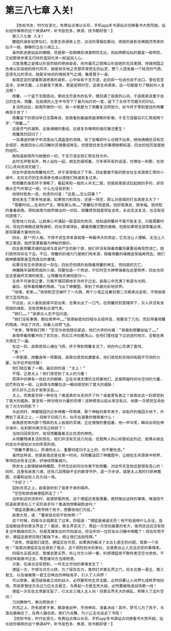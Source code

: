 # 第三八七章 入关!
        【告知书友，时代在变化，免费站点难以长存，手机app多书源站点切换看书大势所趋，站长给你推荐的这个换源APP，听书音色多、换源、找书都好使！】
       第三八七章 入关!
       朦胧的身影如梦似幻，在那生命源泉上空，淡淡的薄烟在飘动，绝丽的身影仿佛踏月而来的仙子一般，静静的立在小湖之上。
       虽然影迹是如此的模糊，但是那一双眼睛却清澈明亮无比，宛如两颗灿灿的晨星一般明亮，又如那绝世美玉闪烁的温润光泽一般滋润人心。
       沉鱼落雁之姿难以形容的她的绝丽姿容，闭月羞花之貌难以形容她的无双美貌，倾城倾国之色难以形容她的绝代风华，她是钟天地之灵慧孕育而生的仙灵，整个人透发着一个轻灵的气质，显得无比的灵动，她是天地间的瑰丽灵气之魂，集美慧于一身。
       辰南定定的望着那道绝美的身影，心中纵有千言万语，此刻却一句话也说不出口。曾经苦苦追寻，杀神灭魔，上穷碧落下黄泉，更是逆转时空，追索生命源泉，这一切都是为了眼前的人复活啊！
       雨馨，一个留下无限感动，萦绕无尽哀伤的名字，镌刻满了辰南的心间，于辰南来说重于自己的生命。雨馨，在辰南的人生中书写下了最为灿烂的一笔，留下了永世不可磨灭的印记。
       复活而出后，辰南所做的一切，有一半都是为了雨馨复活而努力，如今终于等到曾经的雨馨再现于世了！
       雨馨留下的感动早已无需再说，辰南看到着越来越清晰的影像，千言万语最后只汇聚成两个字：“雨馨……”
       这是灵气的凝聚，这是魂魄的重组，这是复杂难明的烙印激活重生！
       雨馨真的回归了！
       一双凄迷的眸子中流落出几滴晶莹的泪珠，张了张嘴却什么也喊不出来，她地魂魄还没有完全组好，她是四女心间沉睡的灵魂重组再生。但是曾经发生的事情她都知道，四女的经历就是她的经历。
       她知道辰南所为她做的一切，千言万语全部汇聚在目光中。
       此时无声胜有声，两人站在一起，相互的凝视着，万年来所有的话语，仿佛在一刹那，在他们心灵间流淌交融了。
       四女中透发向雨馨地光芒。终于渐渐暗淡了下来，四女萎靡不振的跌坐在生命源泉汇聚的小湖中，无穷无尽的生命源泉也难以使她们快速恢复过来。
       而雨馨的身影终于清晰了，看起来和一般的人并无二致，但是辰南尝试拉起她的手时，却仿佛从空气中穿过一般，什么也没有抓到！
       他顿时脸色一变，忧虑的问道：“这是……怎么回事？”
       曾经发生了那多地波澜。如果努力到现在，还是一场空，那么对辰南的打击真是太大了！
       “需要时间……生命的产生，哪有那么快……”雨馨似乎很虚弱，但却很满足、很幸福、很欣慰的看着辰南。得知辰南为她所做出的一切后，雨馨感觉就是现在去死，永远无法复活，也没有任何遗憾了。
       短暂地几句话。让辰南心中涌起一股温软的热流，他知道雨馨并不是不能复活，只是需要时间，现在的魂魄还是残魂呢。四女灵魂深处，藏着雨馨完整的魂魄，但是如果想全部聚集出来，那将需要大量地时间。
       四女，是**的人格。不得不说生命本身就是一种最伟大的奇迹，它无法让人理解，无法让人真正看透，始终笼罩着最为神秘的面纱。
       四女是雨馨灵魂的延续与变异产生的新个体，她们并没有随着雨馨将要重组再现而消亡，她们依然将存在下去。不过，雨馨的的魂力乃是她们地本源，随着雨馨的魂魄逐渐抽离而去。她们精神萎靡那是显而易见的事情。
       如果没有生命源泉这一存在。四女恐怕真的会随着雨馨的再生，而彻底的灭亡。
       神魔精华凝聚而成的小湖。将要创造一个奇迹，不仅时空大神等强者在这里修养，四女也将在这里最终完满的蜕变，让雨馨地灵魂彻底归一。
       生命不可承受之重，万载不堪回首地岁月终于过去，辰南心中充满了希望与光明。
       最后，他带着雨馨的残魂，飞出了神魔图，来到了外面光彩地世界。
       “哇哦，老爹……”依依和空空被吓了一大跳，两个小鬼正在筹划第二次离家出走呢，不想辰南突兀显现而出。
       不远处，众人看到辰南平安出来，总算长出了一口气。在雨馨的刻意掩饰下，众人并没有发现她的魂影，没有觉察到点滴气息。
       “她们……？”辰家众人忍不住问道。
       “她们没有事情，都在修养中……”辰南秘密向四祖与五祖传音，简要说了几句，而后带着雨馨的残魂，冲出了月亮，向着人间界飞去。
       “老爹，等等我们啊！”空空与依依随后紧追，他们大声的叫着：“我看到雨馨姑姑了……”
       辰南带着雨馨冲向了百花谷，而后又冲向雁荡山，在他们曾经留下过足迹的地方，全都在再次游览了一遍。
       在这一刻，辰南感觉心绪在飞扬，终于等到雨馨复活了，他的内心充满了喜悦。
       “轰！”
       一声剧震，雨馨身体一阵飘摇，辰南也感觉如遭雷击，他们感觉到天地间有股不可测的力量，似乎在开始觉醒！
       他们相互看了一眼，最后同时道：“太上！”
       不错，正是太上！他们感觉到了太上的力量！
       冥冥中仿佛有一双巨大的眼睛，正在冷漠无情的注视着他们，这是跨越时间与空间的力量，如芒刺在背一般，让辰南与雨馨在这一瞬间感觉到了莫大的威胁！
       好久好久之后才渐渐淡去……
       太上，究竟是怎样一种存在？难道真的与天同齐了吗？或者更有甚之？辰南在这一刻感觉到了莫大的威胁，甚至有一种对绝对力量的恐惧！这种感觉以前从来没有过，他第一次感觉生命处在了对方的阴影下！
       与此同时，神魔陵园内众多神魔一阵咆哮，那个神秘的青年男子，自裂开的陵园大地下，升腾到了高天之上，一双眸子扫视八方，似乎在凝重的搜索着什么！
       辰南感觉体内那个残碎的太上辰南的灵魂，正在慢慢的重组着，他一声冷笑，瞬间出现在神识海中，在刹那间再次将之粉碎了！
       当他归回现实时，发现雨馨露着无比忧虑的神色。
       从雨馨残魂复活到现在，他们并没有交谈几句话，但是两人的心却是如此的近，能够从彼此的目光中感知对方的所思所想。
       “雨馨不要担心，所谓的太上，重要彻底归于尘土的，你不要忧虑。”
       虽然这样说，但是辰南还是在第一时间，将雨馨送回了神魔图中，让她在生命源泉中修养，等待四女恢复过来，好继续聚集魂力。
       除非太上能够破掉神魔图，不然无论如何也伤害不到雨馨，对这件天宝他还是很有信心的！同时，这里有辰家八魂、还有几具残缺不全的骸骨守护，退一万步说，就是太上真的打碎神魔图，也要和这些人先大战一场。
       “不好了！”
       回到月亮之上，辰南就听到了辰家子弟的喊声。
       “空空和依依被德猛抓走了！”
       当听到这则消失时，辰南怒极而笑，这个德猛还真是愚蠢，竟然做出这样的事情，难道他不知道辰家现在三个天阶高手吗？难道他想撕破脸皮吗？
       “德猛说要细心教导两个孩子，想要收他们为徒。”
       辰南大怒，道：“要收徒也轮不到他啊！”
       这个时候，四祖与五祖都走了过来，四祖道：“德猛是被逼无奈！他不知道用什么办法，连法祖都给弄到第五界去了！据说，第五界变天了。黑起一方受创最重的老大，虽然还远远没有恢复当年巅峰的实力，但是其爆发出的可怕波动，将当年的一位好友从沉睡中唤醒了！现在形势不妙，德猛这是想将我们都拖下水，想让我们去助阵啊。”
       “该死，想逼我们就范，德猛实在可恶，如果真的解决了太古七君王的问题，我第一个杀他！”辰南对德猛实在反感到了极点，这个阴险狡诈的家伙，总是惹出让人无法忍受的事情来。
       四祖与五祖决定，暂缓去第五界，先让对方火拼一番，料想德猛绝不敢伤害空空与依依，不然这样直接冲过去，等若被对方当成枪使。
       只是，任谁也没有想到，一件无比可怕的事情发生了！
       德猛一方，不想与对方火拼，为了保存实力，竟然打开第五界之门，将太古第一君王、第三君王、以及被被第一君王召唤出的神秘高手，引入了人间界！
       可以想象，最顶级强者之间的战斗，必然要死伤生灵无数，必然将要让人间界化成修罗地狱场。而辰家曾经灭杀过几位太古君王，与黑起一方是生死大敌，必然要被拖进战场第一线！
       德猛一方实在太卑鄙无耻了，引太古三强入主人间！将第五界天大的祸乱，转移入了这片空间！
       刀剑腾煞气，寒光照铁衣！
       月亮之上，所有辰家子弟，都身披战甲，手持神兵，准备决战！其中，梦可儿为了孩子，与澹台璇融合了，在两人融合前，她们为龙舞、为小公主也送去了书信！
       【告知书友，时代在变化，免费站点难以长存，手机app多书源站点切换看书大势所趋，站长给你推荐的这个换源APP，听书音色多、换源、找书都好使！】